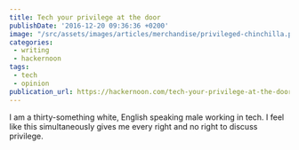 ```yaml
---
title: Tech your privilege at the door
publishDate: '2016-12-20 09:36:36 +0200'
image: "/src/assets/images/articles/merchandise/privileged-chinchilla.png"
categories:
 - writing
 - hackernoon
tags:
 - tech
 - opinion
publication_url: https://hackernoon.com/tech-your-privilege-at-the-door-5d8da0c41c6b#.c32ghdfne
---
```


I am a thirty-something white, English speaking male working in tech. I feel like this simultaneously gives me every right and no right to discuss privilege.
